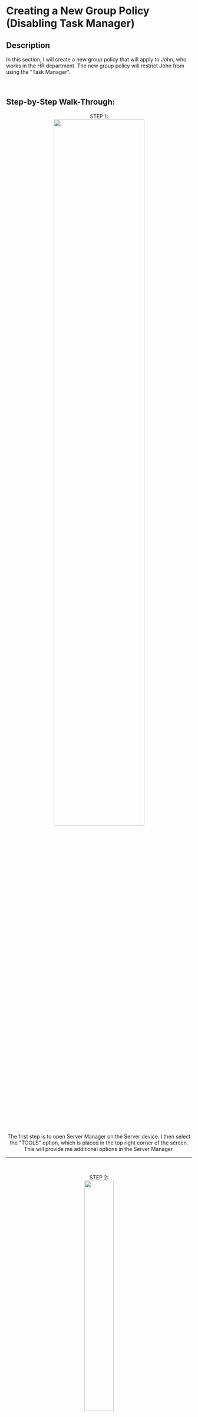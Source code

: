 <h1>Creating a New Group Policy (Disabling Task Manager)</h1>


<h2>Description</h2>
<p>In this section, I will create a new group policy that will apply to John, who works in the HR department. The new group policy will restrict John from using the "Task Manager".</p>


<br />

<h2>Step-by-Step Walk-Through:</h2>


<p align="center"> 
STEP 1: <br/>
<img src="https://i.imgur.com/NVLwotz.png" height="70%" width="70%"/> </p>


<p align="center">The first step is to open Server Manager on the Server device. I then select the "TOOLS" option, which is placed in the top right corner of the screen. This will provide me additional options in the Server Manager.</p>


<hr width="100%" size="2">

<br />

<p align="center"> 
STEP 2: <br/>
<img src="https://i.imgur.com/wwBvgzt.png" height="40%" width="40%"/> </p>


<p align="center">I navigate to the "Tools" area and then select "GROUP POLICY MANAGEMENT". This allows me to view the "Group Policy" section of the domain "office123.com".</p>


<hr width="100%" size="2">

<br />

<p align="center"> 
STEP 3: <br/>
<img src="https://i.imgur.com/80IcRWk.png" height="80%" width="80%"/> </p>


<p align="center">This is the Group Policy Management section, and from here I locate the "Group Policy Objects" folder. I then right-click on that folder and choose "NEW" to create a new group policy for the domain.</p>


<br />
<br />

<p align="center"> 
<img src="https://i.imgur.com/OSfgEvT.png" height="70%" width="70%"/> </p>


<p align="center">I'm typing a name for the new group policy. In this situation, I named the policy "Disable Task Manager" to better represent the actual policy and make it easier to identify. I then move on to the next step.</p>


<hr width="100%" size="2">

<br />

<p align="center"> 
STEP 4: <br/>
<img src="https://i.imgur.com/z2Zl5yJ.png" height="70%" width="70%"/> </p>


<p align="center">As you can see, a new group policy object has been created with the name "Disable Task Manager". Now I need to add John to this policy to ensure that he does not have access to the Task Manager program. To do so, I need to first click on the group policy object and then navigate to the "Delegation" section. I then added John's account from there, giving him restricted "READ" permissions for security purposes. Now I move on to the next step.</p>


<hr width="100%" size="2">

<br />

<p align="center"> 
STEP 5: <br/>
<img src="https://i.imgur.com/2yaRa5U.png" height="70%" width="70%"/> </p>


<p align="center">Here, I right-click on the group policy object and select "EDIT". This section will let me disable the "Task Manager" application.</p>


<hr width="100%" size="2">

<br />

<p align="center"> 
STEP 6: <br/>
<img src="https://i.imgur.com/kEmCXDh.png" height="70%" width="70%"/> </p>


<p align="center">This is the "group policy editor" section for the new group policy object that I just created. From here, I locate and open the "CTRL+ALT+DEL Options" folder. By entering this folder, I will be able to turn off the Task Manager application. I then double-click on the "REMOVE TASK MANAGER" option to reveal additional options.</p>

<br />
<br />

<p align="center"> 
<img src="https://i.imgur.com/idmBY0G.png" height="60%" width="60%"/> </p>


<p align="center">Here, I enable the option that allows me to disable the Task Manager application. I then click "Apply" to save the changes.</p>


<br />
<br />

<p align="center"> 
<img src="https://i.imgur.com/3QLwLio.png" height="60%" width="60%"/> </p>

<p align="center">I've moved the group policy object to the HR folder. This will apply the new group policy object to the HR department where John is located.</p>


<hr width="100%" size="2">

<br />

<p align="center"> 
STEP 7: <br/>
<img src="https://i.imgur.com/gilw3UZ.png" height="70%" width="70%"/> </p>


<p align="center">Now I'm on John's PC to update the group policy settings for his account. To do that, I need to open the Command Prompt and type "GPUPDATE /FORCE". This will successfully update the group policy settings under John's account.</p>

<br />
<br />

<p align="center"> 
<img src="https://i.imgur.com/ecd9mfg.png" height="90%" width="90%"/> </p>

<p align="center">I'm still in the Command Prompt, and I type the command "GPRESULT /R" to see if the new group policy object was successfully updated to John's PC. As you can see, the group policy "DISABLE TASK MANAGER" has been successfully applied and will take effect immediately.</p>


<br />
<br />

<p align="center"> 
<img src="https://i.imgur.com/eNaJAzx.png" height="70%" width="70%"/> </p>

<p align="center">Here, I use the keyboard shortcut "CTRL+ALT+DEL" to see if the Task Manager program exists on John's computer. As you can see, the Task Manager is not available and John cannot access it.</p>



<a href="https://www.example.com">
  <button>NEXT</button>
</a>
